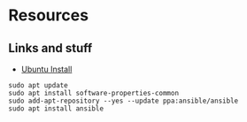# Resources

## Links and stuff

- [Ubuntu Install](https://docs.ansible.com/ansible/latest/installation_guide/installation_distros.html#installing-ansible-on-ubuntu)

```
sudo apt update
sudo apt install software-properties-common
sudo add-apt-repository --yes --update ppa:ansible/ansible
sudo apt install ansible
```